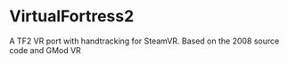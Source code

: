# VirtualFortress2
A TF2 VR port with handtracking for SteamVR. Based on the 2008 source code and GMod VR
